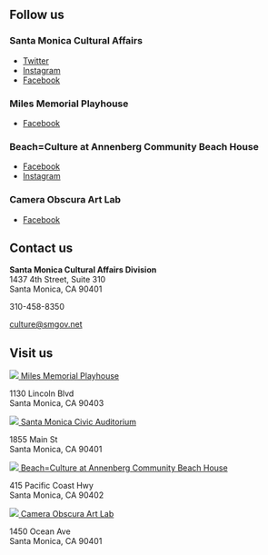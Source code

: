 Follow us
---------

### Santa Monica Cultural Affairs

* [Twitter](https://twitter.com/santamonicacity)
* [Instagram](https://www.instagram.com/cityofsantamonica)
* [Facebook](https://www.facebook.com/Santa.Monica.Cultural.Affairs/)

### Miles Memorial Playhouse

* [Facebook](https://www.facebook.com/milesplayhouse/)

### Beach=Culture at Annenberg Community Beach House

* [Facebook](https://www.facebook.com/annenbergbeachhouse/)
* [Instagram](https://www.instagram.com/annenbergcommunitybeachhouse/)

### Camera Obscura Art Lab

* [Facebook](https://www.facebook.com/1450Ocean/)

Contact us
----------

**Santa Monica Cultural Affairs Division**  
1437 4th Street, Suite 310  
Santa Monica, CA 90401

310-458-8350

[culture@smgov.net](mailto:culture@smgov.net)

Visit us
--------

[![](/uploads/icon-miles-playhouse.png) Miles Memorial Playhouse](miles-memorial-playhouse/)

1130 Lincoln Blvd  
Santa Monica, CA 90403

[![](/uploads/icon-civic-auditorium.png) Santa Monica Civic Auditorium](https://www.smgov.net/departments/ccs/civicauditorium/)

1855 Main St  
Santa Monica, CA 90401

[![](/uploads/icon-beachhouse.png) Beach=Culture at Annenberg Community Beach House](annenberg-community-beach-house/)

415 Pacific Coast Hwy  
Santa Monica, CA 90402

[![](/uploads/icon-camera-obscura.png) Camera Obscura Art Lab](camera-obscura-art-lab/)

1450 Ocean Ave  
Santa Monica, CA 90401

